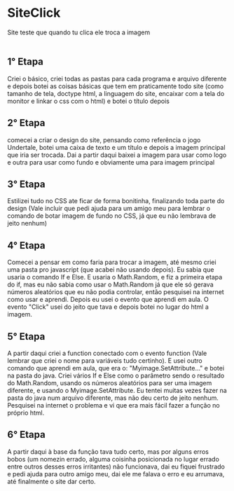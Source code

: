 # SiteClick
Site teste que quando tu clica ele troca a imagem<br>
<br>
## 1° Etapa <br> 
Criei o básico, criei todas as pastas para cada programa e arquivo diferente e depois botei as coisas básicas que tem em praticamente todo site (como tamanho de tela, doctype html, a linguagem do site, encaixar com a tela do monitor e linkar o css com o html) e botei o título depois<br>
## 2° Etapa <br>
comecei a criar o design do site, pensando como referência o jogo Undertale, botei uma caixa de texto e um título e depois a imagem principal que iria ser trocada. Dai a partir daqui baixei a imagem para usar como logo e outra para usar como fundo e obviamente uma para imagem principal<br>
## 3° Etapa <br> 
Estilizei tudo no CSS ate ficar de forma bonitinha, finalizando toda parte do design (Vale incluir que pedi ajuda para um amigo meu para lembrar o comando de botar imagem de fundo no CSS, já que eu não lembrava de jeito nenhum)<br>
## 4° Etapa <br>
Comecei a pensar em como faria para trocar a imagem, até mesmo criei uma pasta pro javascript (que acabei não usando depois). Eu sabia que usaria o comando If e Else. E usaria o Math.Random, e fiz a primeira etapa do if, mas eu não sabia como usar o Math.Random já que ele só gerava números aleatórios que eu não podia controlar, então pesquisei na internet como usar e aprendi. Depois eu usei o evento que aprendi em aula. O evento "Click" usei do jeito que tava e depois botei no lugar do html a imagem.<br>
## 5° Etapa <br>
A partir daqui criei a function conectado com o evento function (Vale lembrar que criei o nome para variáveis tudo certinho). E usei outro comando que aprendi em aula, que era o: "Myimage.SetAttribute…" e botei na pasta do java. Criei vários If e Else como o parâmetro sendo o resultado do Math.Random, usando os números aleatórios para ser uma imagem diferente, e usando o Myimage.SetAttribute. Eu tentei muitas vezes fazer na pasta do java num arquivo diferente, mas não deu certo de jeito nenhum. Pesquisei na internet o problema e vi que era mais fácil fazer a função no próprio html.<br>
## 6° Etapa <br>
A partir daqui à base da função tava tudo certo, mas por alguns erros bobos (um nomezin errado, alguma coisinha posicionada no lugar errado entre outros desses erros irritantes) não funcionava, dai eu fiquei frustrado e pedi ajuda para outro amigo meu, dai ele me falava o erro e eu arrumava, até finalmente o site dar certo. 
